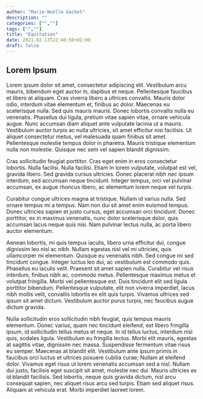 ```yaml
---
author: "Marie-Noëlle Gachet"
description: ""
categories: ["",""]
tags: ["",""]
title: "Equitation"
date: 2021-02-13T22:40:50+01:00
draft: false
---
```



## Lorem Ipsum

Lorem ipsum dolor sit amet, consectetur adipiscing elit. Vestibulum arcu mauris, bibendum eget auctor in, dapibus et neque. Pellentesque faucibus et libero at aliquam. Cras viverra libero a ultrices convallis. Mauris dolor odio, interdum vitae elementum et, finibus ac dolor. Maecenas eu scelerisque nulla. Sed quis mauris mauris. Donec lobortis convallis nulla eu venenatis. Phasellus dui ligula, pretium vitae sapien vitae, ornare vehicula augue. Nunc accumsan diam aliquet ante vulputate lacinia ut a mauris. Vestibulum auctor turpis ac nulla ultricies, sit amet efficitur nisi facilisis. Ut aliquet consectetur metus, vel malesuada quam finibus sit amet. Pellentesque molestie tempus dolor in pharetra. Mauris tristique elementum nulla non molestie. Quisque nec sem vel sapien blandit dignissim.

Cras sollicitudin feugiat porttitor. Cras eget enim in eros consectetur lobortis. Nulla facilisi. Nulla facilisi. Etiam in lorem vulputate, volutpat est vel, gravida libero. Sed gravida cursus ultricies. Donec placerat nibh nec ipsum interdum, sed accumsan neque tincidunt. Integer tempus, orci vel pulvinar accumsan, ex augue rhoncus libero, ac elementum lorem neque vel turpis.

Curabitur congue ultrices magna at tristique. Nullam id varius nulla. Sed ornare tempus mi a tempus. Nam non dui sit amet enim euismod tempus. Donec ultricies sapien et justo cursus, eget accumsan orci tincidunt. Donec porttitor, ex in maximus venenatis, nunc dolor scelerisque dolor, quis accumsan lacus neque quis nisi. Nam pulvinar lectus nulla, ac porta libero auctor elementum.

Aenean lobortis, mi quis tempus iaculis, libero urna efficitur dui, congue dignissim leo nisl ac nibh. Nullam egestas nisl vel mi ultricies, quis ullamcorper mi elementum. Quisque eu venenatis nibh. Sed congue mi sed tincidunt congue. Integer luctus leo dui, ac vestibulum est commodo quis. Phasellus eu iaculis velit. Praesent sit amet sapien nulla. Curabitur vel risus interdum, finibus nibh ac, commodo metus. Pellentesque maximus metus et volutpat fringilla. Morbi vel pellentesque est. Duis tincidunt elit sed ligula porttitor bibendum. Pellentesque vulputate, elit non viverra imperdiet, lacus nibh mollis velit, convallis lobortis ex elit quis turpis. Vivamus ultrices sed ipsum sit amet dictum. Vestibulum auctor purus turpis, nec faucibus augue dictum gravida.

Nulla sollicitudin eros sollicitudin nibh feugiat, quis tempus mauris elementum. Donec varius, quam nec tincidunt eleifend, est libero fringilla ipsum, id sollicitudin tellus metus et neque. In id tellus luctus, interdum nisl quis, sodales ligula. Vestibulum eu fringilla lectus. Morbi elit mauris, egestas at sagittis vitae, dignissim nec massa. Suspendisse fermentum vitae risus eu semper. Maecenas at blandit elit. Vestibulum ante ipsum primis in faucibus orci luctus et ultrices posuere cubilia curae; Nullam at eleifend dolor. Vivamus eget risus ut lorem venenatis accumsan sed a nisl. Nullam dui justo, facilisis eget suscipit sit amet, molestie nec dui. Mauris ultricies ex id blandit facilisis. Sed lobortis, neque quis gravida dictum, nisl arcu consequat sapien, nec aliquet risus arcu sed turpis. Etiam sed aliquet risus. Aliquam at vehicula erat. Morbi imperdiet laoreet lorem. 